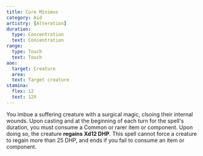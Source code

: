 ```yaml
---
title: Cure Minimus
category: Aid
artistry: [Alteration]
duration:
  type: Concentration
  text: Concentration 
range:
  type: Touch
  text: Touch
aoe:
  target: Creature
  area: 
  text: Target creature
stamina:
  flex: 12
  text: 12X
---
```

You imbue a suffering creature with a surgical magic, clsoing their internal wounds. Upon casting and at the beginning of each turn for the spell's duration, you must consume a Common or rarer item or component. Upon doing so, the creature **regains Xd12 DHP**. This spell cannot force a creature to regain more than 25 DHP, and ends if you fail to consume an item or component.

